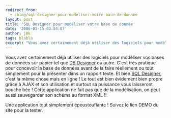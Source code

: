```yaml
---
redirect_from:
  - /blog/sql-designer-pour-modeliser-votre-base-de-donnee
layout: post
title: 'SQL Designer pour modéliser votre base de donnée'
date: '2006-01-15 03:54:07'
author: j0k
tags: blabla
excerpt: "Vous avez certainement déjà utiliser des logiciels pour modéliser vos bases de données sur papier tel que [DB Designer](http://fabforce.net/dbdesigner4/) ou autre. C'est très pratique pour concevoir la base de données avant de la faire réellement ou tout simplement pour la présenter dans un rapport texte.     \nEt bien [SQL      …"
---
```


Vous avez certainement déjà utiliser des logiciels pour modéliser vos bases de données sur papier tel que [DB Designer](http://fabforce.net/dbdesigner4/) ou autre. C'est très pratique pour concevoir la base de données avant de la faire réellement ou tout simplement pour la présenter dans un rapport texte.
Et bien [SQL Designer](http://ondras.praha12.net/sql/), c'est la même chose mais en ligne ! Le tout est bien évidement bien propre grâce à AJAX et son utilisation et surtout sa puissance vous laisseront bouche bée !   Cette application ne fait pas que de la modélisation, on peut aussi sauvegarder son schéma au format XML !!

Une application tout simplement époustouflante !   Suivez le lien DEMO du site pour la tester.
